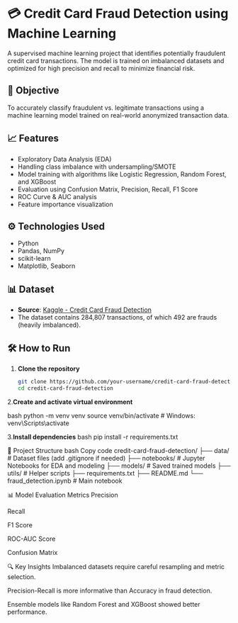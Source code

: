 # 💳 Credit Card Fraud Detection using Machine Learning

A supervised machine learning project that identifies potentially fraudulent credit card transactions. The model is trained on imbalanced datasets and optimized for high precision and recall to minimize financial risk.

## 🧠 Objective

To accurately classify fraudulent vs. legitimate transactions using a machine learning model trained on real-world anonymized transaction data.

## 📈 Features

- Exploratory Data Analysis (EDA)
- Handling class imbalance with undersampling/SMOTE
- Model training with algorithms like Logistic Regression, Random Forest, and XGBoost
- Evaluation using Confusion Matrix, Precision, Recall, F1 Score
- ROC Curve & AUC analysis
- Feature importance visualization

## ⚙️ Technologies Used

- Python
- Pandas, NumPy
- scikit-learn
- Matplotlib, Seaborn

## 📊 Dataset

- **Source**: [Kaggle - Credit Card Fraud Detection](https://www.kaggle.com/mlg-ulb/creditcardfraud)
- The dataset contains 284,807 transactions, of which 492 are frauds (heavily imbalanced).

## 🛠️ How to Run

1. **Clone the repository**
   ```bash
   git clone https://github.com/your-username/credit-card-fraud-detection.git
   cd credit-card-fraud-detection
   
2.**Create and activate virtual environment**

bash
python -m venv venv
source venv/bin/activate  # Windows: venv\Scripts\activate

3.**Install dependencies**
bash
pip install -r requirements.txt

📁 Project Structure
bash
Copy code
credit-card-fraud-detection/
├── data/                      # Dataset files (add .gitignore if needed)
├── notebooks/                 # Jupyter Notebooks for EDA and modeling
├── models/                    # Saved trained models
├── utils/                     # Helper scripts
├── requirements.txt
├── README.md
└── fraud_detection.ipynb      # Main notebook

📊 Model Evaluation Metrics
Precision

Recall

F1 Score

ROC-AUC Score

Confusion Matrix

🔍 Key Insights
Imbalanced datasets require careful resampling and metric selection.

Precision-Recall is more informative than Accuracy in fraud detection.

Ensemble models like Random Forest and XGBoost showed better performance.
